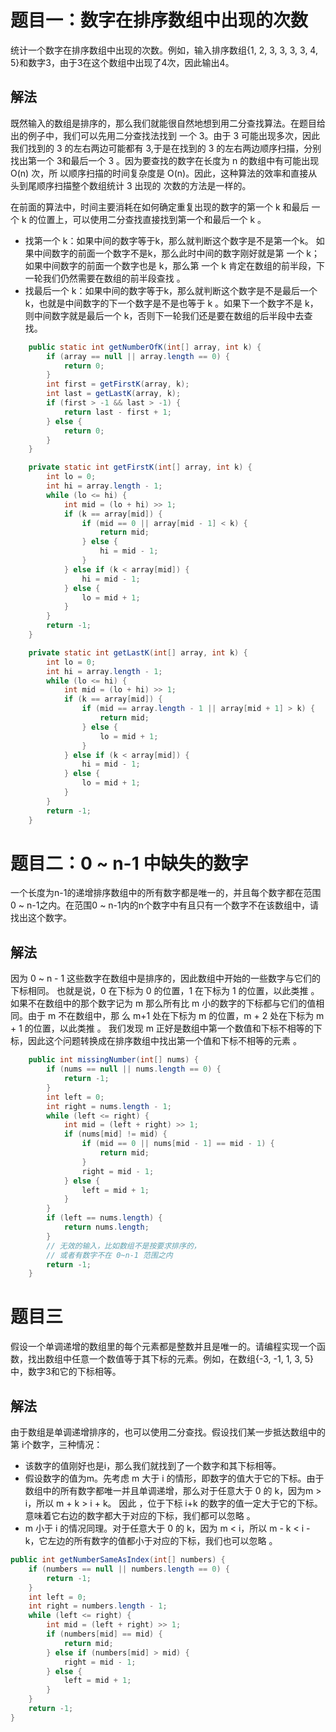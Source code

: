 # 题目一：数字在排序数组中出现的次数

统计一个数字在排序数组中出现的次数。例如，输入排序数组{1, 2, 3, 3, 3, 3, 4, 5}和数字3，由于3在这个数组中出现了4次，因此输出4。

## 解法

既然输入的数组是排序的，那么我们就能很自然地想到用二分查找算法。在题目给出的例子中，我们可以先用二分查找法找到 一个 3。由于 3 可能出现多次，因此我们找到的 3 的左右两边可能都有 3,于是在找到的 3 的左右两边顺序扫描，分别找出第一个 3和最后一个 3 。因为要查找的数字在长度为 n 的数组中有可能出现O(n) 次，所 以顺序扫描的时间复杂度是
O(n)。因此，这种算法的效率和直接从头到尾顺序扫描整个数组统计 3 出现的 次数的方法是一样的。

在前面的算法中，时间主要消耗在如何确定重复出现的数字的第一个 k 和最后 一个 k 的位置上，可以使用二分查找直接找到第一个和最后一个 k 。

-   找第一个 k：如果中间的数字等于k，那么就判断这个数字是不是第一个k。 如果中间数字的前面一个数字不是k，那么此时中间的数字刚好就是第 一个 k；如果中间数字的前面一个数字也是 k，那么第 一个 k 肯定在数组的前半段，下 一轮我们仍然需要在数组的前半段查找 。
-   找最后一个 k：如果中间的数字等于k，那么就判断这个数字是不是最后一个k，也就是中间数字的下一个数字是不是也等于 k 。如果下一个数字不是 k，则中间数字就是最后一个 k，否则下一轮我们还是要在数组的后半段中去查找。

```java
    public static int getNumberOfK(int[] array, int k) {
        if (array == null || array.length == 0) {
            return 0;
        }
        int first = getFirstK(array, k);
        int last = getLastK(array, k);
        if (first > -1 && last > -1) {
            return last - first + 1;
        } else {
            return 0;
        }
    }

    private static int getFirstK(int[] array, int k) {
        int lo = 0;
        int hi = array.length - 1;
        while (lo <= hi) {
            int mid = (lo + hi) >> 1;
            if (k == array[mid]) {
                if (mid == 0 || array[mid - 1] < k) {
                    return mid;
                } else {
                    hi = mid - 1;
                }
            } else if (k < array[mid]) {
                hi = mid - 1;
            } else {
                lo = mid + 1;
            }
        }
        return -1;
    }

    private static int getLastK(int[] array, int k) {
        int lo = 0;
        int hi = array.length - 1;
        while (lo <= hi) {
            int mid = (lo + hi) >> 1;
            if (k == array[mid]) {
                if (mid == array.length - 1 || array[mid + 1] > k) {
                    return mid;
                } else {
                    lo = mid + 1;
                }
            } else if (k < array[mid]) {
                hi = mid - 1;
            } else {
                lo = mid + 1;
            }
        }
        return -1;
    }
```

# 题目二：0 ~ n-1 中缺失的数字

一个长度为n-1的递增排序数组中的所有数字都是唯一的，并且每个数字都在范围0 ~ n-1之内。在范围0 ~ n-1内的n个数字中有且只有一个数字不在该数组中，请找出这个数字。

## 解法

因为 0 ~ n - 1 这些数字在数组中是排序的，因此数组中开始的一些数字与它们的下标相同。 也就是说，0 在下标为 0 的位置，1 在下标为 1 的位置，以此类推 。 如果不在数组中的那个数字记为 m 那么所有比 m 小的数字的下标都与它们的值相同。由于 m 不在数组中，那 么 m+1 处在下标为 m 的位置，m + 2 处在下标为 m + 1 的位置，以此类推 。 我们发现 m 正好是数组中第一个数值和下标不相等的下标，因此这个问题转换成在排序数组中找出第一个值和下标不相等的元素 。

```java
    public int missingNumber(int[] nums) {
        if (nums == null || nums.length == 0) {
            return -1;
        }
        int left = 0;
        int right = nums.length - 1;
        while (left <= right) {
            int mid = (left + right) >> 1;
            if (nums[mid] != mid) {
                if (mid == 0 || nums[mid - 1] == mid - 1) {
                    return mid;
                }
                right = mid - 1;
            } else {
                left = mid + 1;
            }
        }
        if (left == nums.length) {
            return nums.length;
        }
        // 无效的输入，比如数组不是按要求排序的，
        // 或者有数字不在 0~n-1 范围之内
        return -1;
    }
```

# 题目三

假设一个单调递增的数组里的每个元素都是整数并且是唯一的。请编程实现一个函数，找出数组中任意一个数值等于其下标的元素。例如，在数组{-3, -1, 1, 3, 5}中，数字3和它的下标相等。

## 解法

由于数组是单调递增排序的，也可以使用二分查找。假设找们某一步抵达数组中的第 i个数字，三种情况：

-   该数字的值刚好也是i，那么我们就找到了一个数字和其下标相等。
-   假设数字的值为m。先考虑 m 大于 i 的情形，即数字的值大于它的下标。由于数组中的所有数字都唯一并且单调递增，那么对于任意大于 0 的 k，因为m > i，所以 m + k > i + k。 因此 ，位于下标 i+k 的数字的值一定大于它的下标。  意味着它右边的数字都大于对应的下标，我们都可以忽略 。
-   m 小于 i 的情况同理。对于任意大于 0 的 k，因为 m < i，所以 m - k < i - k，它左边的所有数字的值都小于对应的下标，我们也可以忽略 。

```java
public int getNumberSameAsIndex(int[] numbers) {
    if (numbers == null || numbers.length == 0) {
        return -1;
    }
    int left = 0;
    int right = numbers.length - 1;
    while (left <= right) {
        int mid = (left + right) >> 1;
        if (numbers[mid] == mid) {
            return mid;
        } else if (numbers[mid] > mid) {
            right = mid - 1;
        } else {
            left = mid + 1;
        }
    }
    return -1;
}
```


